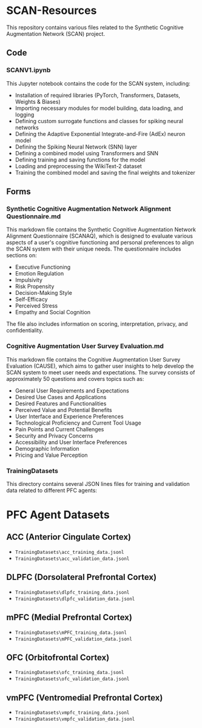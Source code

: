 # SCAN-Resources

This repository contains various files related to the Synthetic Cognitive Augmentation Network (SCAN) project.

## Code

### SCANV1.ipynb

This Jupyter notebook contains the code for the SCAN system, including:

- Installation of required libraries (PyTorch, Transformers, Datasets, Weights & Biases)
- Importing necessary modules for model building, data loading, and logging
- Defining custom surrogate functions and classes for spiking neural networks
- Defining the Adaptive Exponential Integrate-and-Fire (AdEx) neuron model
- Defining the Spiking Neural Network (SNN) layer
- Defining a combined model using Transformers and SNN
- Defining training and saving functions for the model
- Loading and preprocessing the WikiText-2 dataset
- Training the combined model and saving the final weights and tokenizer

## Forms

### Synthetic Cognitive Augmentation Network Alignment Questionnaire.md

This markdown file contains the Synthetic Cognitive Augmentation Network Alignment Questionnaire (SCANAQ), which is designed to evaluate various aspects of a user's cognitive functioning and personal preferences to align the SCAN system with their unique needs. The questionnaire includes sections on:

- Executive Functioning
- Emotion Regulation
- Impulsivity
- Risk Propensity
- Decision-Making Style
- Self-Efficacy
- Perceived Stress
- Empathy and Social Cognition

The file also includes information on scoring, interpretation, privacy, and confidentiality.

### Cognitive Augmentation User Survey Evaluation.md

This markdown file contains the Cognitive Augmentation User Survey Evaluation (CAUSE), which aims to gather user insights to help develop the SCAN system to meet user needs and expectations. The survey consists of approximately 50 questions and covers topics such as:

- General User Requirements and Expectations
- Desired Use Cases and Applications
- Desired Features and Functionalities
- Perceived Value and Potential Benefits
- User Interface and Experience Preferences
- Technological Proficiency and Current Tool Usage
- Pain Points and Current Challenges
- Security and Privacy Concerns
- Accessibility and User Interface Preferences
- Demographic Information
- Pricing and Value Perception

### TrainingDatasets

This directory contains several JSON lines files for training and validation data related to different PFC agents:

# PFC Agent Datasets

## ACC (Anterior Cingulate Cortex)
- `TrainingDatasets\acc_training_data.jsonl`
- `TrainingDatasets\acc_validation_data.jsonl`

## DLPFC (Dorsolateral Prefrontal Cortex)
- `TrainingDatasets\dlpfc_training_data.jsonl`
- `TrainingDatasets\dlpfc_validation_data.jsonl`

## mPFC (Medial Prefrontal Cortex)
- `TrainingDatasets\mPFC_training_data.jsonl`
- `TrainingDatasets\mPFC_validation_data.jsonl`

## OFC (Orbitofrontal Cortex)
- `TrainingDatasets\ofc_training_data.jsonl`
- `TrainingDatasets\ofc_validation_data.jsonl`

## vmPFC (Ventromedial Prefrontal Cortex)
- `TrainingDatasets\vmpfc_training_data.jsonl`
- `TrainingDatasets\vmpfc_validation_data.jsonl`
